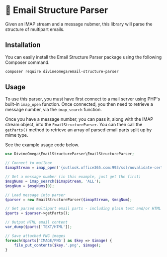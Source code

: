 # 📧 Email Structure Parser
Given an IMAP stream and a message nubmer, this library will parse the 
structure of multipart emails.

## Installation

You can easily install the Email Structure Parser package using the following 
Composer command.

```bash
composer require divineomega/email-structure-parser
```

## Usage

To use this parser, you must have first connect to a mail server using PHP's built-in 
`imap_open` function. Once connected, you then need to retrieve a message number, 
via the `imap_search` function.

Once you have a message number, you can pass it, along with the IMAP stream object, 
into the `EmailStructureParser`. You can then call the `getParts()` method to 
retrieve an array of parsed email parts split up by mime type.

See the example usage code below.

```php
use DivineOmega\EmailStructureParser\EmailStructureParser;

// Connect to mailbox
$imapStream = imap_open('{outlook.office365.com:993/ssl/novalidate-cert}INBOX', getenv('USERNAME'), getenv('PASSWORD'));

// Get a message number (in this example, just get the first)
$msgNums = imap_search($imapStream, 'ALL');
$msgNum = $msgNums[0];

// Load message into parser
$parser = new EmailStructureParser($imapStream, $msgNum);

// Get parsed multipart email parts - including plain text and/or HTML content, and any attachments
$parts = $parser->getParts();

// Output HTML email content
var_dump($parts['TEXT/HTML']);

// Save attached PNG images
foreach($parts['IMAGE/PNG'] as $key => $image) {
    file_put_contents($key.'.png', $image);
}
```
